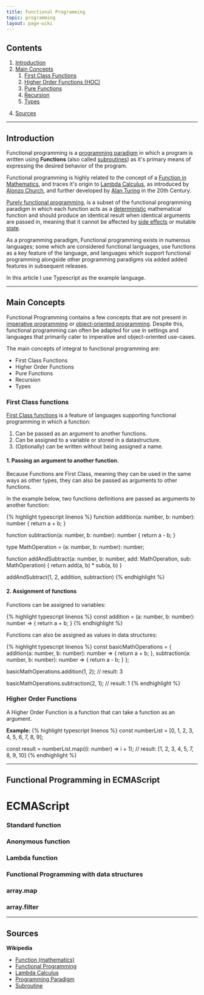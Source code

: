 ```yaml
---
title: Functional Programming
topic: programming
layout: page-wiki
---
```


## Contents 

1. [Introduction](#introduction)
2. [Main Concepts](#main-concepts)
    1. [First Class Functions](#first-class-functions)
    2. [Higher Order Functions (HOC)](#higher-order-functions)
    3. [Pure Functions](#pure-functions)
    4. [Recursion](#recursion)
    5. [Types](#types)
<!-- 3. [Functional Programming in ECMAScript]() -->
4. [Sources](#sources)

---

## Introduction
  
Functional programming is a [programming paradigm](https://en.wikipedia.org/wiki/Programming_paradigm) in which a program is written using __Functions__ (also called [subroutines](https://en.wikipedia.org/wiki/Subroutine#Disadvantages)) as it's primary means of expressing the desired behavior of the program.  

Functional programming is highly related to the concept of a [Function in Mathematics](https://en.wikipedia.org/wiki/Function_(mathematics)), and traces it's origin to [Lambda Calculus](https://en.wikipedia.org/wiki/Lambda_calculus), as introduced by [Alonzo Church](https://en.wikipedia.org/wiki/Alonzo_Church), and further developed by [Alan Turing](https://en.wikipedia.org/wiki/Alan_Turing) in the 20th Century.

[Purely functional programming](https://en.wikipedia.org/wiki/Purely_functional_programming), is a subset of the functional programming paradigm in which each function acts as a [deterministic](https://en.wikipedia.org/wiki/Deterministic_system) mathematical function and should produce an identical result when identical arguments are passed in, meaning that it cannot be affected by [side effects](https://en.wikipedia.org/wiki/Side_effect_(computer_science)) or mutable [state](https://en.wikipedia.org/wiki/State_(computer_science)).

As a programming paradigm, Functional programming exists in numerous languages; some which are considered functional languages, use functions as a key feature of the language, and languages which support functional programming alongside other programming paradigms via added added features in subsequent releases.  

In this article I use Typescript as the example language.

---

## Main Concepts

Functional Programming contains a few concepts that are not present in [imperative programming](https://en.wikipedia.org/wiki/Imperative_programming) or [object-oriented programming](https://en.wikipedia.org/wiki/Object-oriented_programming).  Despite this, functional programming can often be adapted for use in settings and languages that primarily cater to imperative and object-oriented use-cases.  

The main concepts of integral to functional programming are:

- First Class Functions
- Higher Order Functions
- Pure Functions
- Recursion
- Types

### First Class functions

[First Class functions](https://en.wikipedia.org/wiki/First-class_function) is a feature of languages supporting functional programming in which a function: 

1. Can be passed as an argument to another functions.
2. Can be assigned to a variable or stored in a datastructure.
3. (Optionally) can be written without being assigned a name.

#### 1. Passing an argument to another function.

Because Functions are First Class, meaning they can be used in the same ways as other types, they can also be passed as arguments to other functions.

In the example below, two functions definitions are passed as arguments to another function:

{% highlight typescript linenos %}
function addition(a: number, b: number): number {
  return a + b;
}

function subtraction(a: number, b: number): number {
  return a - b;
}

type MathOperation = (a: number, b: number): number;

function addAndSubtract(a: number, b: number, add: MathOperation, sub: MathOperation) {
  return add(a, b) * sub(a, b)
}

addAndSubtract(1, 2, addition, subtraction)
{% endhighlight %}

#### 2. Assignment of functions

Functions can be assigned to variables:

{% highlight typescript linenos %}
const addition = (a: number, b: number): number => {
  return a + b;
}
{% endhighlight %}

Functions can also be assigned as values in data structures:

{% highlight typescript linenos %}
const basicMathOperations = {
  addition(a: number, b: number): number => {
    return a + b;
  },
  subtraction(a: number, b: number): number => {
    return a - b;
  }
};

basicMathOperations.addition(1, 2);
// result: 3

basicMathOperations.subtraction(2, 1);
// result: 1
{% endhighlight %}

### Higher Order Functions

A Higher Order Function is a function that can take a function as an argument.

**Example:**
{% highlight typescript linenos %}
const numberList = [0, 1, 2, 3, 4, 5, 6, 7, 8, 9];

const result = numberList.map((i: number) => i + 1);
// result: [1, 2, 3, 4, 5, 7, 8, 9, 10]
{% endhighlight %}


<!-- ### Pure Functions (no side-effects)

### Recursion

### Types -->

---

## Functional Programming in ECMAScript

# ECMAScript

### Standard function

### Anonymous function

### Lambda function

### Functional Programming with data structures

### array.map
### array.filter

---

## Sources

**Wikipedia**
- [Function (mathematics)](https://en.wikipedia.org/wiki/Function_(mathematics))
- [Functional Programming](https://en.wikipedia.org/wiki/Functional_programming)
- [Lambda Calculus](https://en.wikipedia.org/wiki/Lambda_calculus)
- [Programming Paradigm](https://en.wikipedia.org/wiki/Programming_paradigm)
- [Subroutine](https://en.wikipedia.org/wiki/Subroutine#Disadvantages)
